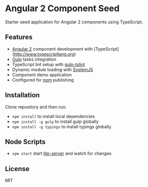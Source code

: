 # Angular 2 Component Seed

Starter seed application for Angular 2 components using TypeScript.

## Features

* [Angular 2](https://angular.io) component development with [TypeScript]
(http://www.typescriptlang.org)
* [Gulp](http://gulpjs.com) tasks integration
* TypeScript lint setup with [gulp-tslint](https://www.npmjs.com/package/gulp-tslint)
* Dynamic module loading with [SystemJS](https://github.com/systemjs/systemjs)
* Component demo application
* Configured for [npm](https://www.npmjs.com) publishing

## Installation

Clone repository and then run:

* `npm install` to install local dependencies
* `npm install -g gulp` to install gulp globally
* `npm install -g typings` to install typings globally

## Node Scripts

* `npm start` start [lite-server](https://github.com/johnpapa/lite-server) and
watch for changes

## License

MIT